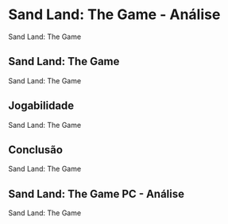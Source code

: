 ---
---

# Sand Land: The Game - Análise

Sand Land: The Game

## Sand Land: The Game

Sand Land: The Game

## Jogabilidade

Sand Land: The Game

## Conclusão

Sand Land: The Game

## Sand Land: The Game PC - Análise

Sand Land: The Game
